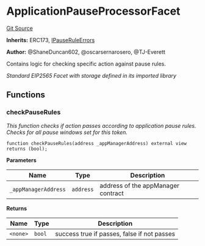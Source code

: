 # ApplicationPauseProcessorFacet
[Git Source](https://github.com/thrackle-io/tron/blob/02db7a0f302d98149458dfe5cd5a62ffb6f478a7/src/protocol/economic/ruleProcessor/ApplicationPauseProcessorFacet.sol)

**Inherits:**
ERC173, [IPauseRuleErrors](/src/common/IErrors.sol/interface.IPauseRuleErrors.md)

**Author:**
@ShaneDuncan602, @oscarsernarosero, @TJ-Everett

Contains logic for checking specific action against pause rules.

*Standard EIP2565 Facet with storage defined in its imported library*


## Functions
### checkPauseRules

*This function checks if action passes according to application pause rules. Checks for all pause windows set for this token.*


```solidity
function checkPauseRules(address _appManagerAddress) external view returns (bool);
```
**Parameters**

|Name|Type|Description|
|----|----|-----------|
|`_appManagerAddress`|`address`|address of the appManager contract|

**Returns**

|Name|Type|Description|
|----|----|-----------|
|`<none>`|`bool`|success true if passes, false if not passes|


